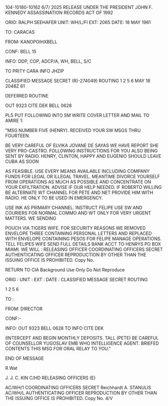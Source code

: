 104-10180-10162
6/7/
2025 RELEASE UNDER THE PRESIDENT JOHN F. KENNEDY ASSASSINATION RECORDS ACT OF 1992

ORIO:  RALPH SEEHAFER
UNIT:  WH/L/FI
EXT:   2065
DATE:  18 MAY 1961

TO:  CARACAS

FROM:  KANOPOIHXBELL

CONF:  BELL 15

INFO: DDP, COP, ADCP/A, WH, BELL, S/C

TO PRITY CARA INFO
JHZIP

CLASSIFIED MESSAGE
SECRET
(R)-274049)
ROUTING
1
2
5
6
MAY 18 2048Z 61

DEFERRED
ROUTINE

OUT 9323
CITE DEK BELL 0628

PLS PUT FOLLOWING INTO SM WRITE COVER LETTER AND MAIL TO AMIRE 1:

"MSG NUMBER FIVE (HENRY). RECEIVED YOUR SW MSGS THRU FOURTEEN.

BE VERY CAREFUL OF ELVIKA JOVANE DE SAYAS WE HAVE REPORT SHE VERY
PRO-CASTRO. FOLLOWING INSTRUCTIONS FOR YOU ALSO BEING SENT BY
RADIO. HENRY, CLINTON, HAPPY AND EUGENIO SHOULD LEAVE CUBA AS SOON

AS FEASIBLE. USE EVERY MEANS AVAILABLE INCLUDING COMPANY FUNDS
FOR LEGAL OR ILLEGAL TRAVEL. MEANTIME DIVORCE YOURSELF FROM OPERATIONS
AS MUCH AS POSSIBLE AND CONCENTRATE ON YOUR EXFILTRATION. ADVISE IF
OUR HELP NEEDED. IF ROBERTO WILLING BE ALTERNATE WT CHANNEL FOR
PETE AND NET PROVIDE HIM WITH RADIO. HE ONLY TO BE USED IN EMERGENCY.

USE INK AS PRIMARY CHANNEL. INSTRUCT FELIPE USE SW AND COURIERS
FOR NORMAL COMMO AND WT ONLY FOR VERY URGENT MATTERS. WE SENDING

POUCH VIA TIGERS WIFE. FOR SECURITY REASONS WE REMOVED ENVELOPE
THREE CONTAINING PERSONAL LETTERS AND REPLACED WITH ENVELOPE
CONTAINING PESOS FOR FELIPE MANAGE OPERATIONS. TELL FELIPES WIFE
SEND FULL DETAILS BANK ACCT TO HENRYS PO BOX MIAMI. WE WILL
:
RELEASING OFFICER
COORDINATING OFFICERS
SECRET
AUTHENTICATING OFFICER
REPRODUCTION BY OTHER THAN THE ISSUING OFFICE IS PROHIBITED.
Copy No.

RETURN TO CIA
Background Use Only
Do Not Reproduce

ORIG :
UNIT :
EXT :
DATE :
CLASSIFIED MESSAGE
SECRET
ROUTING

1
2
5
6

TO :

FROM: DIRECTOR

CONF:-

INFO:
OUT 9323 BELL 0628
TO INFO
CITE DEK

(INTERCEPT AND BEGIN MONTHLY DEPOSITS. TALL (PETE) BE CAREFUL OF
COUNSELLOR YUGOSLAV EMB WHO INTELLIGENCE AGENT. BRIEFED
CONTENTS THIS MSG FOR ORAL RELAY TO YOU."

END OF MESSAGE

R.Wat

J. J. C. KIN
C/HD
RELEASING OFFICERS
(E)

AC/WH/1
COORDINATING OFFICERS
SECRET
Reichhardt
A. STANULIS
AC/WH/L
AUTHENTICATING OFFICER
REPRODUCTION BY OTHER THAN THE ISSUING OFFICE IS PROHIBITED.
Copy No.
4/V
